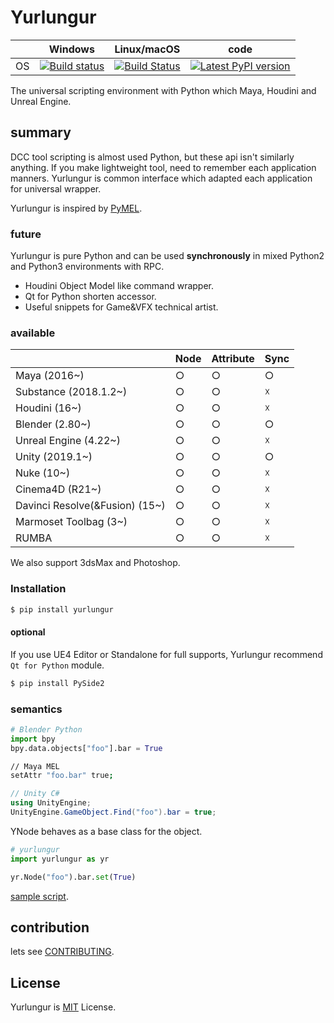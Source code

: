 # Yurlungur

|       | Windows | Linux/macOS | code |
| ----- | ------ | --- | --- |
| OS | [![Build status](https://ci.appveyor.com/api/projects/status/46vinb8jd1jbbhdg?svg=true)](https://ci.appveyor.com/project/sho7noka/yurlungur) | [![Build Status](https://travis-ci.org/sho7noka/Yurlungur.svg?branch=dev)](https://travis-ci.org/sho7noka/Yurlungur) | [![Latest PyPI version](https://img.shields.io/pypi/v/yurlungur.svg)](https://pypi.python.org/pypi/yurlungur) |


The universal scripting environment with Python which Maya, Houdini and Unreal Engine.

## summary
DCC tool scripting is almost used Python, but these api isn't similarly anything.
If you make lightweight tool, need to remember each application manners.
Yurlungur is common interface which adapted each application for universal wrapper.

Yurlungur is inspired by [PyMEL](https://github.com/LumaPictures/pymel).

### future
Yurlungur is pure Python and can be used **synchronously** in mixed Python2 and Python3 environments with RPC.

* Houdini Object Model like command wrapper.
* Qt for Python shorten accessor.
* Useful snippets for Game&VFX technical artist.

### available
|       | Node | Attribute | Sync |
| ---- | --- | --- | --- |
| Maya (2016~) | ○ | ○ | ○ |
| Substance (2018.1.2~) | ○ | ○ | ☓ |
| Houdini (16~) | ○ | ○ | ☓ |
| Blender (2.80~) | ○ | ○ | ○ |
| Unreal Engine (4.22~) | ○ | ○ | ☓ |
| Unity (2019.1~) | ○ | ○ | ○ |
| Nuke (10~) | ○ | ○ | ☓ |
| Cinema4D (R21~) | ○ | ○ | ☓ |
| Davinci Resolve(&Fusion) (15~) | ○ | ○ | ☓ |
| Marmoset Toolbag (3~) | ○ | ○ | ☓ |
| RUMBA | ○ | ○ | ☓ |

We also support 3dsMax and Photoshop.

### Installation
```bash
$ pip install yurlungur
```

#### optional
If you use UE4 Editor or Standalone for full supports, Yurlungur recommend `Qt for Python` module.

```bash
$ pip install PySide2
```

### semantics

```python
# Blender Python
import bpy
bpy.data.objects["foo"].bar = True
```

```sh
// Maya MEL
setAttr "foo.bar" true;
```

```cs
// Unity C#
using UnityEngine;
UnityEngine.GameObject.Find("foo").bar = true;
```

YNode behaves as a base class for the object.

```python
# yurlungur
import yurlungur as yr

yr.Node("foo").bar.set(True)
``` 

[sample script](./CONTRIBUTING.md).

## contribution

lets see [CONTRIBUTING](./CONTRIBUTING.md).

## License

Yurlungur is [MIT](./LICENSE.md) License.
